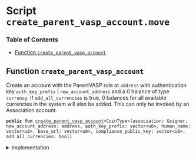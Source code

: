 
<a name="SCRIPT"></a>

# Script `create_parent_vasp_account.move`

### Table of Contents

-  [Function `create_parent_vasp_account`](#SCRIPT_create_parent_vasp_account)



<a name="SCRIPT_create_parent_vasp_account"></a>

## Function `create_parent_vasp_account`

Create an account with the ParentVASP role at
<code>address</code> with authentication key
<code>auth_key_prefix</code> |
<code>new_account_address</code> and a 0 balance of type
<code>currency</code>. If
<code>add_all_currencies</code> is true, 0 balances for all available currencies in the system will
also be added. This can only be invoked by an Association account.


<pre><code><b>public</b> <b>fun</b> <a href="#SCRIPT_create_parent_vasp_account">create_parent_vasp_account</a>&lt;CoinType&gt;(association: &signer, new_account_address: address, auth_key_prefix: vector&lt;u8&gt;, human_name: vector&lt;u8&gt;, base_url: vector&lt;u8&gt;, compliance_public_key: vector&lt;u8&gt;, add_all_currencies: bool)
</code></pre>



<details>
<summary>Implementation</summary>


<pre><code><b>fun</b> <a href="#SCRIPT_create_parent_vasp_account">create_parent_vasp_account</a>&lt;CoinType&gt;(
    association: &signer,
    new_account_address: address,
    auth_key_prefix: vector&lt;u8&gt;,
    human_name: vector&lt;u8&gt;,
    base_url: vector&lt;u8&gt;,
    compliance_public_key: vector&lt;u8&gt;,
    add_all_currencies: bool
) {
    <b>let</b> assoc_root_capability = <a href="../../modules/doc/Roles.md#0x1_Roles_extract_privilege_to_capability">Roles::extract_privilege_to_capability</a>&lt;AssociationRootRole&gt;(association);
    <a href="../../modules/doc/LibraAccount.md#0x1_LibraAccount_create_parent_vasp_account">LibraAccount::create_parent_vasp_account</a>&lt;CoinType&gt;(
        association,
        &assoc_root_capability,
        new_account_address,
        auth_key_prefix,
        human_name,
        base_url,
        compliance_public_key,
        add_all_currencies
    );
    <a href="../../modules/doc/Roles.md#0x1_Roles_restore_capability_to_privilege">Roles::restore_capability_to_privilege</a>(association, assoc_root_capability);
}
</code></pre>



</details>

